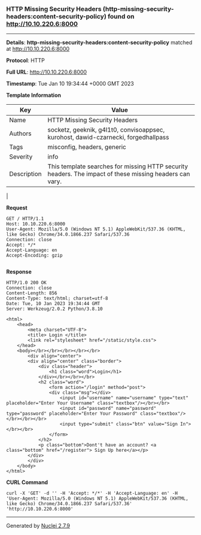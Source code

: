 ### HTTP Missing Security Headers (http-missing-security-headers:content-security-policy) found on http://10.10.220.6:8000
---
**Details**: **http-missing-security-headers:content-security-policy**  matched at http://10.10.220.6:8000

**Protocol**: HTTP

**Full URL**: http://10.10.220.6:8000

**Timestamp**: Tue Jan 10 19:34:44 +0000 GMT 2023

**Template Information**

| Key | Value |
|---|---|
| Name | HTTP Missing Security Headers |
| Authors | socketz, geeknik, g4l1t0, convisoappsec, kurohost, dawid-czarnecki, forgedhallpass |
| Tags | misconfig, headers, generic |
| Severity | info |
| Description | This template searches for missing HTTP security headers. The impact of these missing headers can vary.
 |

**Request**
```http
GET / HTTP/1.1
Host: 10.10.220.6:8000
User-Agent: Mozilla/5.0 (Windows NT 5.1) AppleWebKit/537.36 (KHTML, like Gecko) Chrome/34.0.1866.237 Safari/537.36
Connection: close
Accept: */*
Accept-Language: en
Accept-Encoding: gzip


```

**Response**
```http
HTTP/1.0 200 OK
Connection: close
Content-Length: 856
Content-Type: text/html; charset=utf-8
Date: Tue, 10 Jan 2023 19:34:44 GMT
Server: Werkzeug/2.0.2 Python/3.8.10

<html>
	<head>
		<meta charset="UTF-8">
		<title> Login </title>
		<link rel="stylesheet" href="/static/style.css">		
	</head>
	<body></br></br></br></br></br>
		<div align="center">
		<div align="center" class="border">
			<div class="header">
				<h1 class="word">Login</h1>
			</div></br></br></br>
			<h2 class="word">
				<form action="/login" method="post">
				<div class="msg"></div>
					<input id="username" name="username" type="text" placeholder="Enter Your Username" class="textbox"/></br></br>
					<input id="password" name="password" type="password" placeholder="Enter Your Password" class="textbox"/></br></br></br>
					<input type="submit" class="btn" value="Sign In"></br></br>
				</form>
			</h2>
			<p class="bottom">Dont't have an account? <a class="bottom" href="/register"> Sign Up here</a></p>
		</div>
		</div>
	</body>
</html>

```


**CURL Command**
```
curl -X 'GET' -d '' -H 'Accept: */*' -H 'Accept-Language: en' -H 'User-Agent: Mozilla/5.0 (Windows NT 5.1) AppleWebKit/537.36 (KHTML, like Gecko) Chrome/34.0.1866.237 Safari/537.36' 'http://10.10.220.6:8000'
```
---
Generated by [Nuclei 2.7.9](https://github.com/projectdiscovery/nuclei)